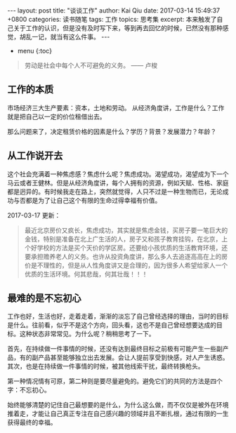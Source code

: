 <meta http-equiv="Content-Type" content="text/html; charset=utf-8">
---
layout: post
title:  "谈谈工作"
author: Kai Qiu
date:   2017-03-14 15:49:37 +0800
categories: 读书随笔
tags: 工作
topics: 思考集
excerpt: 本来触发了自己关于工作的认识，但是没有及时写下来，等到再去回忆的时候，已然没有那种感觉，胡乱一记，就当有这么件事。
---

* menu
{:toc}

> 劳动是社会中每个人不可避免的义务。 —— 卢梭

## 工作的本质

市场经济三大生产要素：资本，土地和劳动。
从经济角度讲，工作是什么？工作就是把自己以一定的价位租借出去。

那么问题来了，决定租赁价格的因素是什么？学历？背景？发展潜力？年龄？

## 从工作说开去

这个社会充满着一种焦虑感？焦虑什么呢？焦虑成功。渴望成功，渴望成为下一个马云或者王健林。但是从经济角度讲，每个人拥有的资源，例如天赋、性格、家庭都是迥异的。有时候我走在路上，突然就觉得，人只不过是一种生物而已，无论成功与否都是为了让自己这个有限的生命过得幸福有价值。

2017-03-17 更新：

> 最近北京房价又疯长，焦虑成功，其实就是焦虑金钱，买房子要一笔巨大的金钱，特别是准备在北上广生活的人，房子又和孩子教育挂钩，在北京，上个好学校的方法是买个天价的学区房。还要给小孩优质的生活教育环境，还要承担赡养老人的义务。也许从投资角度讲，那么多人去追逐高高在上的房价是不理性的，但是从人性角度讲又是合理的，因为很多人希望给家人一个优质的生活环境。何其悲哉，何其壮哉！！！

## 最难的是不忘初心

工作也好，生活也好，走着走着，渐渐的淡忘了自己曾经选择的理由，当时的目标是什么。往前看，似乎不是这个方向，回头看，这也不是自己曾经想要达成的目标。这种状态非常常见。为什么呢？稍稍思考了一下。

首先，在持续做一件事情的时候，还没有达到最终目标之前极有可能产生一些副产品，有的副产品甚至能够独立出去发展。会让人提前享受到快感，对人产生诱惑。
其次，也是在持续做一件事情的时候，被其他线索干扰，最终转换枪头。

第一种情况情有可原，第二种则是要尽量避免的。避免它们的共同的方法是四个字：不忘初心。

始终能够清楚的记住自己最想要的是什么，为什么这么做，而不仅仅是被外在环境推着走，才能让自己真正专注在自己感兴趣的领域并且不断扎根，通过有限的一生获得最终的幸福。 
